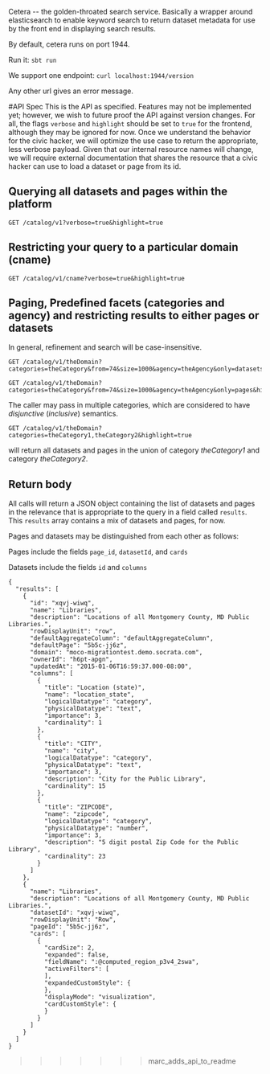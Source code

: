 Cetera -- the golden-throated search service.
Basically a wrapper around elasticsearch to enable keyword search to return dataset metadata for use by the front end in displaying search results.

By default, cetera runs on port 1944.

Run it: `sbt run`

We support one endpoint: `curl localhost:1944/version`

Any other url gives an error message.

#API Spec
This is the API as specified. Features may not be implemented yet; however, we wish to future proof the API against version changes.
For all, the flags `verbose` and `highlight` should be set to `true` for the frontend, although they may be ignored for now.
Once we understand the behavior for the civic hacker, we will optimize the use case to return the appropriate, less verbose payload.
Given that our internal resource names will change, we will require external documentation that shares the resource that a civic hacker can use to load a dataset or page from its id.

## Querying all datasets and pages within the platform

```
GET /catalog/v1?verbose=true&highlight=true
```


## Restricting your query to a particular domain (cname)

```
GET /catalog/v1/cname?verbose=true&highlight=true
```


## Paging, Predefined facets (categories and agency) and restricting results to either pages or datasets
In general, refinement and search will be case-insensitive.

```
GET /catalog/v1/theDomain?categories=theCategory&from=74&size=1000&agency=theAgency&only=datasets&highlight=true
```
```
GET /catalog/v1/theDomain?categories=theCategory&from=74&size=1000&agency=theAgency&only=pages&highlight=true
```
The caller may pass in multiple categories, which are considered to have *disjunctive* (*inclusive*) semantics.
```
GET /catalog/v1/theDomain?categories=theCategory1,theCategory2&highlight=true
```
will return all datasets and pages in the union of category *theCategory1* and category *theCategory2*.


## Return body
All calls will return a JSON object containing the list of datasets and pages in the relevance that is appropriate to the query in a field called ```results```. This ```results``` array contains a mix of datasets and pages, for now.

Pages and datasets may be distinguished from each other as follows:

Pages include the fields ```page_id```, ```datasetId```, and ```cards```

Datasets include the fields ```id``` and ```columns```

```
{
  "results": [
    {
      "id": "xqvj-wiwq",
      "name": "Libraries",
      "description": "Locations of all Montgomery County, MD Public Libraries.",
      "rowDisplayUnit": "row",
      "defaultAggregateColumn": "defaultAggregateColumn",
      "defaultPage": "5b5c-jj6z",
      "domain": "moco-migrationtest.demo.socrata.com",
      "ownerId": "h6pt-apgn",
      "updatedAt": "2015-01-06T16:59:37.000-08:00",
      "columns": [
        {
          "title": "Location (state)",
          "name": "location_state",
          "logicalDatatype": "category",
          "physicalDatatype": "text",
          "importance": 3,
          "cardinality": 1
        },
        {
          "title": "CITY",
          "name": "city",
          "logicalDatatype": "category",
          "physicalDatatype": "text",
          "importance": 3,
          "description": "City for the Public Library",
          "cardinality": 15
        },
        {
          "title": "ZIPCODE",
          "name": "zipcode",
          "logicalDatatype": "category",
          "physicalDatatype": "number",
          "importance": 3,
          "description": "5 digit postal Zip Code for the Public Library",
          "cardinality": 23
        }
      ]
    },
    {
      "name": "Libraries",
      "description": "Locations of all Montgomery County, MD Public Libraries.",
      "datasetId": "xqvj-wiwq",
      "rowDisplayUnit": "Row",
      "pageId": "5b5c-jj6z",
      "cards": [
        {
          "cardSize": 2,
          "expanded": false,
          "fieldName": ":@computed_region_p3v4_2swa",
          "activeFilters": [
          ],
          "expandedCustomStyle": {
          },
          "displayMode": "visualization",
          "cardCustomStyle": {
          }
        }
      ]
    }
  ]
}
```
>>>>>>> marc_adds_api_to_readme
